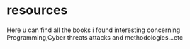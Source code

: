 # resources
Here u can find all the books i found interesting concerning Programming,Cyber threats attacks and methodologies...etc
